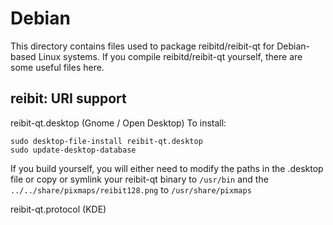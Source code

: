 
Debian
====================
This directory contains files used to package reibitd/reibit-qt
for Debian-based Linux systems. If you compile reibitd/reibit-qt yourself, there are some useful files here.

## reibit: URI support ##


reibit-qt.desktop  (Gnome / Open Desktop)
To install:

	sudo desktop-file-install reibit-qt.desktop
	sudo update-desktop-database

If you build yourself, you will either need to modify the paths in
the .desktop file or copy or symlink your reibit-qt binary to `/usr/bin`
and the `../../share/pixmaps/reibit128.png` to `/usr/share/pixmaps`

reibit-qt.protocol (KDE)

